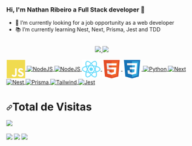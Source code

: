 ### Hi, I'm Nathan Ribeiro a Full Stack developer 👋


- 🔭 I’m currently looking for a job opportunity as a web developer 
- 📚 I’m currently learning Nest, Next, Prisma, Jest and TDD

##
<div align="center">
  <a href="https://github.com/nathanrib13">
  <img height="150em" src="https://github-readme-stats.vercel.app/api?username=nathanrib13&show_icons=true&theme=dracula&include_all_commits=true&count_private=true"/>
  <img height="150em" src="https://github-readme-stats.vercel.app/api/top-langs/?username=nathanrib13&layout=compact&langs_count=7&theme=dracula"/>
</div>
<br>
<div>
  <img
    align="center"
    alt="JavaScript"
    height="50"
    width="50"
    src="https://raw.githubusercontent.com/devicons/devicon/master/icons/javascript/javascript-plain.svg"
  />
  <img
    align="center"
    alt="NodeJS"
  height="50"
    width="50"
    src="https://cdn.jsdelivr.net/gh/devicons/devicon/icons/nodejs/nodejs-original.svg"
  />
  <img
    align="center"
    alt="NodeJS"
    height="50"
    width="50"
    src="https://cdn.jsdelivr.net/gh/devicons/devicon/icons/mysql/mysql-original.svg"
  />
  <img
    align="center"
    alt="React"
    height="50"
    width="50"
    src="https://raw.githubusercontent.com/devicons/devicon/master/icons/react/react-original.svg"
  />
  <img
    align="center"
    alt="HTML"
    height="50"
    width="50"
    src="https://raw.githubusercontent.com/devicons/devicon/master/icons/html5/html5-original.svg"
  />
  <img
    align="center"
    alt="CSS"
    height="50"
    width="50"
    src="https://raw.githubusercontent.com/devicons/devicon/master/icons/css3/css3-original.svg"
  />
  <img
    align="center"
    alt="Python"
    height="50"
    width="50"
    src="https://www.svgrepo.com/show/354238/python.svg"
  />
  <img
    align="center"
    alt="Next"
    height="50"
    width="50"
    src="https://www.svgrepo.com/show/342062/next-js.svg"
  />
  <img
    align="center"
    alt="Nest"
    height="50"
    width="50"
    src="https://www.svgrepo.com/show/373865/nest-middleware-ts.svg"
  />
 <img
    align="center"
    alt="Prisma"
    height="50"
    width="50"
    src=" https://www.svgrepo.com/show/374002/prisma.svg"
  />
  <img
    align="center"
    alt="Tailwind"
    height="50"
    width="50"
    src="https://www.svgrepo.com/show/374118/tailwind.svg"
  />
  <img
    align="center"
    alt="Jest"
    height="50"
    width="50"
    src="https://www.svgrepo.com/show/373700/jest.svg"
  />
</div>

<div  dir="auto"> <a href="https://github.com/PzLeMoNBR">
   <h1 dir="auto"><a id="user-content-total-de-visitas-" class="anchor" href="#total-de-visitas-" aria-hidden="true"><svg class="octicon octicon-link" viewBox="0 0 16 16" version="1.1" width="16" height="16" aria-hidden="true"><path fill-rule="evenodd" d="M7.775 3.275a.75.75 0 001.06 1.06l1.25-1.25a2 2 0 112.83 2.83l-2.5 2.5a2 2 0 01-2.83 0 .75.75 0 00-1.06 1.06 3.5 3.5 0 004.95 0l2.5-2.5a3.5 3.5 0 00-4.95-4.95l-1.25 1.25zm-4.69 9.64a2 2 0 010-2.83l2.5-2.5a2 2 0 012.83 0 .75.75 0 001.06-1.06 3.5 3.5 0 00-4.95 0l-2.5 2.5a3.5 3.5 0 004.95 4.95l1.25-1.25a.75.75 0 00-1.06-1.06l-1.25 1.25a2 2 0 01-2.83 0z"></path></svg></a>Total de Visitas <g-emoji class="g-emoji" alias="mag_right" fallback-src="https://github.githubassets.com/images/icons/emoji/unicode/1f50e.png"></g-emoji></h1>
        <img src="https://profile-counter.glitch.me/nathanrib13/count.svg" style="max-width: 100%;">
    </div>

<br>
 
<div> 
   <a href="https://www.linkedin.com/in/nathan-ribeiro-54403519b/" target="_blank"><img src="https://img.shields.io/badge/-LinkedIn-%230077B5?style=for-the-badge&logo=linkedin&logoColor=white" target="_blank"></a> 
  <a href = "mailto:nathan.ribeiros7@gmail.com"><img src="https://img.shields.io/badge/-Gmail-%23333?style=for-the-badge&logo=gmail&logoColor=white" target="_blank"></a>
  <a href="https://www.instagram.com/nathanrib13/" target="_blank"><img src="https://img.shields.io/badge/-Instagram-%23E4405F?style=for-the-badge&logo=instagram&logoColor=white" target="_blank"></a>
</div>
